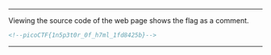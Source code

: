 
---

Viewing the source code of the web page shows the flag as a comment.

```html
<!--picoCTF{1n5p3t0r_0f_h7ml_1fd8425b}-->
```

---
